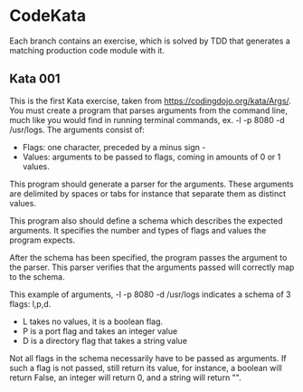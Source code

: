 # CodeKata
Each branch contains an exercise, which is solved by TDD that generates a matching production code module with it.

## Kata 001

This is the first Kata exercise, taken from https://codingdojo.org/kata/Args/. You must create a program that parses arguments from the command line, much like you would find in running terminal commands, ex. -l -p 8080 -d /usr/logs. 
The arguments consist of:
* Flags: one character, preceded by a minus sign -
* Values: arguments to be passed to flags, coming in amounts of 0 or 1 values. 

This program should generate a parser for the arguments. These arguments are delimited by spaces or tabs for instance that separate them as distinct values.

This program also should define a schema which describes the expected arguments. It specifies the number and types of flags and values the program expects.

After the schema has been specified, the program passes the argument to the parser. This parser verifies that the arguments passed will correctly map to the schema.

This example of arguments, -l -p 8080 -d /usr/logs 
indicates a schema of 3 flags: l,p,d. 
* L takes no values, it is a boolean flag. 
* P is a port flag and takes an integer value
* D is a directory flag that takes a string value

Not all flags in the schema necessarily have to be passed as arguments. If such a flag is not passed, still return its value, for instance, 
a boolean will return False, an integer will return 0, and a string will return "".

